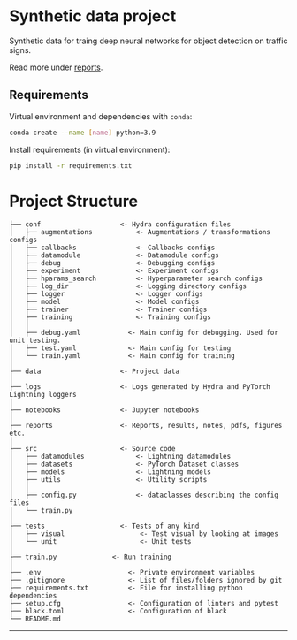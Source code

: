 Synthetic data project
==============================

Synthetic data for traing deep neural networks for object detection on traffic signs.

Read more under [reports](reports/README.md).


## Requirements
Virtual environment and dependencies with `conda`:
```bash
conda create --name [name] python=3.9
```

Install requirements (in virtual environment): 
```bash
pip install -r requirements.txt
```



# Project Structure


```
├── conf                    <- Hydra configuration files
│   ├── augmentations           <- Augmentations / transformations configs
│   ├── callbacks               <- Callbacks configs
│   ├── datamodule              <- Datamodule configs
│   ├── debug                   <- Debugging configs
│   ├── experiment              <- Experiment configs
│   ├── hparams_search          <- Hyperparameter search configs
│   ├── log_dir                 <- Logging directory configs
│   ├── logger                  <- Logger configs
│   ├── model                   <- Model configs
│   ├── trainer                 <- Trainer configs
│   ├── training                <- Training configs
│   │
│   ├── debug.yaml            <- Main config for debugging. Used for unit testing.
│   ├── test.yaml             <- Main config for testing
│   └── train.yaml            <- Main config for training
│
├── data                    <- Project data
│
├── logs                    <- Logs generated by Hydra and PyTorch Lightning loggers
│
├── notebooks               <- Jupyter notebooks
│
├── reports                 <- Reports, results, notes, pdfs, figures etc.
│
├── src                     <- Source code
│   ├── datamodules             <- Lightning datamodules
│   ├── datasets                <- PyTorch Dataset classes
│   ├── models                  <- Lightning models
│   ├── utils                   <- Utility scripts
│   │
│   ├── config.py               <- dataclasses describing the config files
│   └── train.py
│
├── tests                   <- Tests of any kind
│   ├── visual                   <- Test visual by looking at images
│   └── unit                     <- Unit tests
│
├── train.py              <- Run training
│
├── .env                      <- Private environment variables
├── .gitignore                <- List of files/folders ignored by git
├── requirements.txt          <- File for installing python dependencies
├── setup.cfg                 <- Configuration of linters and pytest
├── black.toml                <- Configuration of black
└── README.md
```


--------



